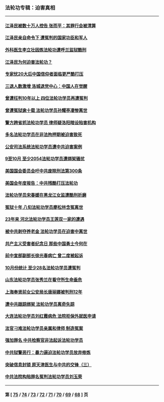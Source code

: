 ### 法轮功专辑：迫害真相
---
#### [江泽民被数十万人控告 张而平：其罪行会被清算](../../pages/nf4379/n13878074.md?12050430) 
#### [江泽民亲自命令下 遭冤判的国家功臣和军人](../../pages/nf4379/n13876685.md?12050430) 
#### [外科医生李立壮因炼法轮功遭呼兰监狱酷刑](../../pages/nf4379/n13875403.md?12050430) 
#### [江泽民为何迫害法轮功？](../../pages/nf4379/n13876324.md?12050430) 
#### [专家忧20大后中国信仰者面临更严酷打压](../../pages/nf4379/n13874993.md?12050430) 
#### [三退人数激增 洛城退党中心：中国人在觉醒](../../pages/nf4379/n13874224.md?12050430) 
#### [曾遭枉判10年以上 四位法轮功学员再遭冤判](../../pages/nf4379/n13872398.md?12050430) 
#### [曾遭冤狱逾十载 法轮功学员孙耀亭凄惨离世](../../pages/nf4379/n13871692.md?12050430) 
#### [警方跨省抓法轮功学员 律师疑洛阳暗设陷害机构](../../pages/nf4379/n13870178.md?12050430) 
#### [多名法轮功学员在非法拘押期被迫害致死](../../pages/nf4379/n13870463.md?12050430) 
#### [公安司法系统法轮功学员遭中共迫害案例](../../pages/nf4379/n13869580.md?12050430) 
#### [9至10月 至少2054法轮功学员遭绑架骚扰](../../pages/nf4379/n13867111.md?12050430) 
#### [美国国会委员会吁中共废除刑法第300条](../../pages/nf4379/n13868121.md?12050430) 
#### [美国会年度报告：中共残酷打压法轮功](../../pages/nf4379/n13867408.md?12050430) 
#### [法轮功学员宋春媛在黑龙江女监遭酷刑折磨](../../pages/nf4379/n13865630.md?12050430) 
#### [冤狱十年 八旬法轮功学员廖松林含冤离世](../../pages/nf4379/n13864239.md?12050430) 
#### [23年来 河北法轮功学员王莲双一家的遭遇](../../pages/nf4379/n13863330.md?12050430) 
#### [被中共剥夺养老金 法轮功学员在迫害中离世](../../pages/nf4379/n13861877.md?12050430) 
#### [共产主义受害者纪念日 那些中国勇士今何在](../../pages/nf4379/n13861994.md?12050430) 
#### [前中宣部副部长徐光春病亡 曾二度被起诉](../../pages/nf4379/n13857638.md?12050430) 
#### [10月份统计 至少28名法轮功学员遭冤判](../../pages/nf4379/n13861128.md?12050430) 
#### [山东法轮功学员张秀兰在看守所生命垂危](../../pages/nf4379/n13860281.md?12050430) 
#### [上海奉贤前女公安局长唐丽娜被判刑12年](../../pages/nf4379/n13859528.md?12050430) 
#### [遭中共跟踪绑架 法轮功学员离奇失踪](../../pages/nf4379/n13856504.md?12050430) 
#### [大连法轮功学员刘红霞病危 法院拒保外就医申请](../../pages/nf4379/n13856678.md?12050430) 
#### [法官刁难法轮功学员亲属和律师 制造冤案](../../pages/nf4379/n13853873.md?12050430) 
#### [强加罪名 中共检察官非法起诉法轮功学员](../../pages/nf4379/n13852456.md?12050430) 
#### [中共狱警恶行：暴力逼迫法轮功学员放弃修炼](../../pages/nf4379/n13851207.md?12050430) 
#### [突破信息封锁 原天津医生与中共的交锋（三）](../../pages/nf4379/n13849718.md?12050430) 
#### [中共法院构陷罪名冤判法轮功学员刘玉荣](../../pages/nf4379/n13850139.md?12050430) 

---
#### 第 [ [75](./75.md?12050430) / [74](./74.md?12050430) / [73](./73.md?12050430) / [72](./72.md?12050430) / [71](./71.md?12050430) / [70](./70.md?12050430) / [69](./69.md?12050430) / [68](./68.md?12050430) ] 页
